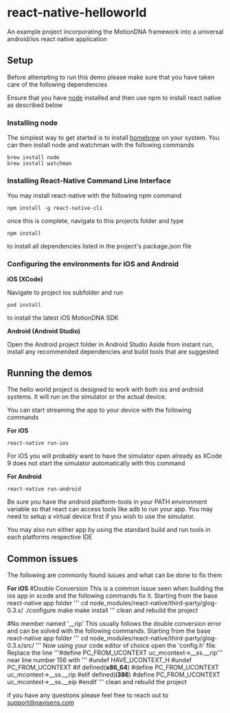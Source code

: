 # react-native-helloworld
An example project incorporating the MotionDNA framework into a universal android/ios react native application

## Setup
Before attempting to run this demo please make sure that you have taken care of the following dependencies

Ensure that you have [node](https://nodejs.org/en/download/) installed and then use npm to install react native as described below

### Installing node
The simplest way to get started is to install [homebrew](https://brew.sh) on your system.
You can then install node and watchman with the following commands
```
brew install node
brew install watchman
```

### Installing React-Native Command Line Interface
You may install react-native with the following npm command
```
npm install -g react-native-cli
```
once this is complete, navigate to this projects folder and type 
```
npm install
``` 
to install all dependencies listed in the project's package.json file

### Configuring the environments for iOS and Android

__iOS (XCode)__

Navigate to project ios subfolder and run
```
pod install
```
to install the latest iOS MotionDNA SDK

__Android (Android Studio)__

Open the Android project folder in Android Studio
Aside from instant run, install any recommended dependencies and build tools that are suggested


## Running the demos
The hello world project is designed to work with both ios and android systems. It will run on the simulator or the actual device.

You can start streaming the app to your device with the following commands

__For iOS__

```
react-native run-ios
```
For iOS you will probably want to have the simulator open already as XCode 9 does not start the simulator automatically with this command

__For Android__

```
react-native run-android
```
Be sure you have the android platform-tools in your PATH environment variable so that react can access tools like adb to run your app. You may need to setup a virtual device first if you wish to use the simulator.

You may also run either app by using the standard build and run tools in each platforms respective IDE


## Common issues
The following are commonly found issues and what can be done to fix them

__For iOS__
#Double Conversion
This is a common issue seen when building the ios app in xcode and the following commands fix it.
Starting from the base react-native app folder
'''
cd node_modules/react-native/third-party/glog-0.3.x/
./configure
make
make install
'''
clean and rebuild the project

#No member named '__rip'
This usually follows the double conversion error and can be solved with the following commands.
Starting from the base react-native app folder
'''
cd node_modules/react-native/third-party/glog-0.3.x/src/
'''
Now using your code editor of choice open the 'config.h' file.
Replace the line '''#define PC_FROM_UCONTEXT uc_mcontext->__ss.__rip''' near line number 156 with
'''
#undef HAVE_UCONTEXT_H
#undef PC_FROM_UCONTEXT
#if defined(__x86_64__)
#define PC_FROM_UCONTEXT uc_mcontext->__ss.__rip
#elif defined(__i386__)
#define PC_FROM_UCONTEXT uc_mcontext->__ss.__eip
#endif
'''
clean and rebuild the project

if you have any questions please feel free to reach out to support@navisens.com 